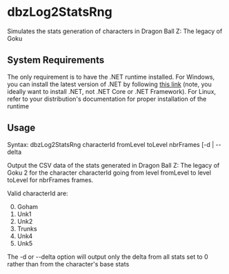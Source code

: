 # dbzLog2StatsRng
Simulates the stats generation of characters in Dragon Ball Z: The legacy of Goku

## System Requirements
The only requirement is to have the .NET runtime installed. For Windows, you can install the latest version of .NET by following [this link](https://dotnet.microsoft.com/download) (note, you ideally want to install .NET, not .NET Core or .NET Framework). For Linux, refer to your distribution's documentation for proper installation of the runtime

## Usage
Syntax: dbzLog2StatsRng characterId fromLevel toLevel nbrFrames [-d | --delta

Output the CSV data of the stats generated in Dragon Ball Z: The legacy of Goku 2 for the
character characterId going from level fromLevel to level toLevel for nbrFrames frames.

Valid characterId are:

0. Goham
1. Unk1
2. Unk2
3. Trunks
4. Unk4
5. Unk5

The -d or --delta option will output only the delta from all stats set to 0
rather than from the character's base stats
